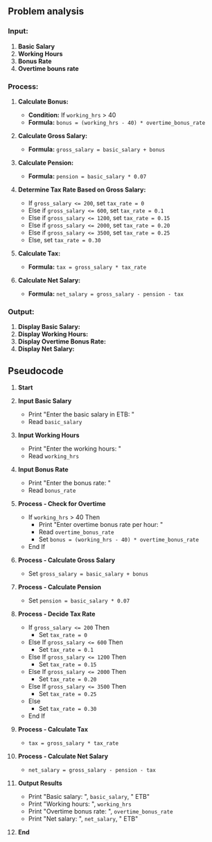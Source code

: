 
## Problem analysis


### Input:
1. **Basic Salary**
2. **Working Hours**
3. **Bonus Rate**
4. **Overtime bouns rate**

### Process:
1. **Calculate Bonus:**
   - **Condition:** If `working_hrs` > 40
   - **Formula:** `bonus = (working_hrs - 40) * overtime_bonus_rate`
2. **Calculate Gross Salary:**
   - **Formula:** `gross_salary = basic_salary + bonus`
3. **Calculate Pension:**
   - **Formula:** `pension = basic_salary * 0.07`
4. **Determine Tax Rate Based on Gross Salary:**
   - If `gross_salary <= 200`, set `tax_rate = 0`
   - Else if `gross_salary <= 600`, set `tax_rate = 0.1`
   - Else if `gross_salary <= 1200`, set `tax_rate = 0.15`
   - Else if `gross_salary <= 2000`, set `tax_rate = 0.20`
   - Else if `gross_salary <= 3500`, set `tax_rate = 0.25`
   - Else, set `tax_rate = 0.30`

5. **Calculate Tax:**
   - **Formula:** `tax = gross_salary * tax_rate`

6. **Calculate Net Salary:**
   - **Formula:** `net_salary = gross_salary - pension - tax`

### Output:
1. **Display Basic Salary:**
2. **Display Working Hours:**
3. **Display Overtime Bonus Rate:**
4. **Display Net Salary:**

## Pseudocode

1. **Start**

2. **Input Basic Salary**
   - Print "Enter the basic salary in ETB: "
   - Read `basic_salary`

3. **Input Working Hours**
   - Print "Enter the working hours: "
   - Read `working_hrs`

4. **Input Bonus Rate**
   - Print "Enter the bonus rate: "
   - Read `bonus_rate`

5. **Process - Check for Overtime**
   - If `working_hrs` > 40 Then
       - Print "Enter overtime bonus rate per hour: "
       - Read `overtime_bonus_rate`
       - Set `bonus = (working_hrs - 40) * overtime_bonus_rate`
   - End If

6. **Process - Calculate Gross Salary**
   - Set `gross_salary = basic_salary + bonus`

7. **Process - Calculate Pension**
   - Set `pension = basic_salary * 0.07`

8. **Process - Decide Tax Rate**
   - If `gross_salary <= 200` Then
       - Set `tax_rate = 0`
   - Else If `gross_salary <= 600` Then
       - Set `tax_rate = 0.1`
   - Else If `gross_salary <= 1200` Then
       - Set `tax_rate = 0.15`
   - Else If `gross_salary <= 2000` Then
       - Set `tax_rate = 0.20`
   - Else If `gross_salary <= 3500` Then
       - Set `tax_rate = 0.25`
   - Else
       - Set `tax_rate = 0.30`
   - End If

9. **Process - Calculate Tax**
   -  `tax = gross_salary * tax_rate`

10. **Process - Calculate Net Salary**
    -  `net_salary = gross_salary - pension - tax`

11. **Output Results**
    - Print "Basic salary: ", `basic_salary`, " ETB"
    - Print "Working hours: ", `working_hrs`
    - Print "Overtime bonus rate: ", `overtime_bonus_rate`
    - Print "Net salary: ", `net_salary`, " ETB"

12. **End**


